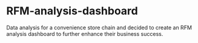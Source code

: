 # RFM-analysis-dashboard
Data analysis for a convenience store chain and decided to create an RFM analysis dashboard to further enhance their business success. 

